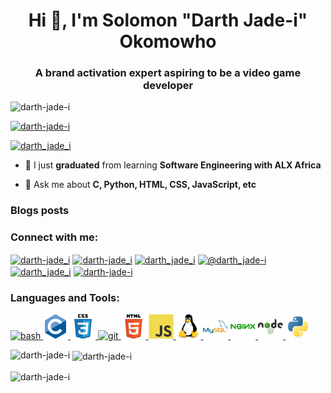 <h1 align="center">Hi 👋, I'm Solomon "Darth Jade-i" Okomowho</h1>
<h3 align="center">A brand activation expert aspiring to be a video game developer</h3>

<p align="left"> <img src="https://komarev.com/ghpvc/?username=darth-jade-i&label=Profile%20views&color=0e75b6&style=flat" alt="darth-jade-i" /> </p>

<p align="left"> <a href="https://github.com/ryo-ma/github-profile-trophy"><img src="https://github-profile-trophy.vercel.app/?username=darth-jade-i" alt="darth-jade-i" /></a> </p>

<p align="left"> <a href="https://twitter.com/darth_jade_i" target="blank"><img src="https://img.shields.io/twitter/follow/darth_jade_i?logo=twitter&style=for-the-badge" alt="darth_jade_i" /></a> </p>

- 🌱 I just **graduated** from learning **Software Engineering with ALX Africa**

- 💬 Ask me about **C, Python, HTML, CSS, JavaScript, etc**

### Blogs posts
<!-- BLOG-POST-LIST:START -->
<!-- BLOG-POST-LIST:END -->

<h3 align="left">Connect with me:</h3>
<p align="left">
<a href="https://codepen.io/darth-jade_i" target="blank"><img align="center" src="https://raw.githubusercontent.com/rahuldkjain/github-profile-readme-generator/master/src/images/icons/Social/codepen.svg" alt="darth-jade_i" height="30" width="40" color="white"/></a>
<a href="https://dev.to/darth-jade_i" target="blank"><img align="center" src="https://raw.githubusercontent.com/rahuldkjain/github-profile-readme-generator/master/src/images/icons/Social/devto.svg" alt="darth-jade_i" height="30" width="40" /></a>
<a href="https://twitter.com/darth_jade_i" target="blank"><img align="center" src="https://raw.githubusercontent.com/rahuldkjain/github-profile-readme-generator/master/src/images/icons/Social/twitter.svg" alt="darth_jade_i" height="30" width="40" /></a>
<a href="https://medium.com/@darth_jade-i" target="blank"><img align="center" src="https://raw.githubusercontent.com/rahuldkjain/github-profile-readme-generator/master/src/images/icons/Social/medium.svg" alt="@darth_jade-i" height="30" width="40" /></a>
<a href="https://www.hackerrank.com/darth_jade_i" target="blank"><img align="center" src="https://raw.githubusercontent.com/rahuldkjain/github-profile-readme-generator/master/src/images/icons/Social/hackerrank.svg" alt="darth_jade_i" height="30" width="40" /></a>
<a href="https://www.leetcode.com/darth-jade-i" target="blank"><img align="center" src="https://raw.githubusercontent.com/rahuldkjain/github-profile-readme-generator/master/src/images/icons/Social/leet-code.svg" alt="darth-jade-i" height="30" width="40" /></a>
</p>

<h3 align="left">Languages and Tools:</h3>
<p align="left"> <a href="https://www.gnu.org/software/bash/" target="_blank" rel="noreferrer"> <img src="https://www.vectorlogo.zone/logos/gnu_bash/gnu_bash-icon.svg" alt="bash" width="40" height="40"/> </a> <a href="https://www.cprogramming.com/" target="_blank" rel="noreferrer"> <img src="https://raw.githubusercontent.com/devicons/devicon/master/icons/c/c-original.svg" alt="c" width="40" height="40"/> </a> <a href="https://www.w3schools.com/css/" target="_blank" rel="noreferrer"> <img src="https://raw.githubusercontent.com/devicons/devicon/master/icons/css3/css3-original-wordmark.svg" alt="css3" width="40" height="40"/> </a> <a href="https://git-scm.com/" target="_blank" rel="noreferrer"> <img src="https://www.vectorlogo.zone/logos/git-scm/git-scm-icon.svg" alt="git" width="40" height="40"/> </a> <a href="https://www.w3.org/html/" target="_blank" rel="noreferrer"> <img src="https://raw.githubusercontent.com/devicons/devicon/master/icons/html5/html5-original-wordmark.svg" alt="html5" width="40" height="40"/> </a> <a href="https://developer.mozilla.org/en-US/docs/Web/JavaScript" target="_blank" rel="noreferrer"> <img src="https://raw.githubusercontent.com/devicons/devicon/master/icons/javascript/javascript-original.svg" alt="javascript" width="40" height="40"/> </a> <a href="https://www.linux.org/" target="_blank" rel="noreferrer"> <img src="https://raw.githubusercontent.com/devicons/devicon/master/icons/linux/linux-original.svg" alt="linux" width="40" height="40"/> </a> <a href="https://www.mysql.com/" target="_blank" rel="noreferrer"> <img src="https://raw.githubusercontent.com/devicons/devicon/master/icons/mysql/mysql-original-wordmark.svg" alt="mysql" width="40" height="40"/> </a> <a href="https://www.nginx.com" target="_blank" rel="noreferrer"> <img src="https://raw.githubusercontent.com/devicons/devicon/master/icons/nginx/nginx-original.svg" alt="nginx" width="40" height="40"/> </a> <a href="https://nodejs.org" target="_blank" rel="noreferrer"> <img src="https://raw.githubusercontent.com/devicons/devicon/master/icons/nodejs/nodejs-original-wordmark.svg" alt="nodejs" width="40" height="40"/> </a> <a href="https://www.python.org" target="_blank" rel="noreferrer"> <img src="https://raw.githubusercontent.com/devicons/devicon/master/icons/python/python-original.svg" alt="python" width="40" height="40"/> </a> </p>

<p><img align="left" src="https://github-readme-stats.vercel.app/api/top-langs?username=darth-jade-i&show_icons=true&locale=en&layout=compact" alt="darth-jade-i" /></p>

<p>&nbsp;<img align="center" src="https://github-readme-stats.vercel.app/api?username=darth-jade-i&show_icons=true&locale=en" alt="darth-jade-i" /></p>

<p><img align="center" src="https://github-readme-streak-stats.herokuapp.com/?user=darth-jade-i&" alt="darth-jade-i" /></p>
